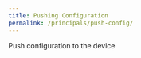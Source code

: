 ```yaml
---
title: Pushing Configuration
permalink: /principals/push-config/
---
```

Push configuration to the device
